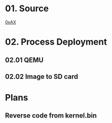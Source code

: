 # 01. Source 
[0xAX](https://0xax.gitbooks.io/linux-insides/content/Booting/linux-bootstrap-1.html)



# 02. Process Deployment

## 02.01 QEMU

## 02.02 Image to SD card

# Plans

## Reverse code from kernel.bin
